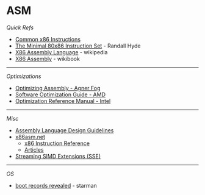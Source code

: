 # ASM
_Quick Refs_
* [Common x86 Instructions](http://www.jegerlehner.ch/intel/IntelCodeTable.pdf)
* [The Minimal 80x86 Instruction Set](https://www.plantation-productions.com/Webster/www.writegreatcode.com/Vol2/wgc2_OA.pdf) - Randall Hyde
* [X86 Assembly Language](https://en.wikipedia.org/wiki/X86_assembly_language) - wikipedia
* [X86 Assembly](https://en.wikibooks.org/wiki/X86_Assembly) - wikibook


---

_Optimizations_
* [Optimizing Assembly - Agner Fog](https://www.agner.org/optimize/optimizing_assembly.pdf)
* [Software Optimization Guide - AMD](https://www.amd.com/system/files/TechDocs/25112.PDF)
* [Optimization Reference Manual - Intel](https://software.intel.com/content/dam/develop/external/us/en/documents-tps/64-ia-32-architectures-optimization-manual.pdf)


---

_Misc_
* [Assembly Language Design Guidelines](http://www.sourceformat.com/coding-standard-asm-assembly.htm)
* [x86asm.net](http://x86asm.net/)
  - [x86 Instruction Reference](http://ref.x86asm.net/index.html)
  - [Articles](http://x86asm.net/articles/index.html)
* [Streaming SIMD Extensions (SSE)](https://wiki.osdev.org/SSE)


---

_OS_
* [boot records revealed](https://thestarman.pcministry.com/asm/mbr/index.html) - starman
